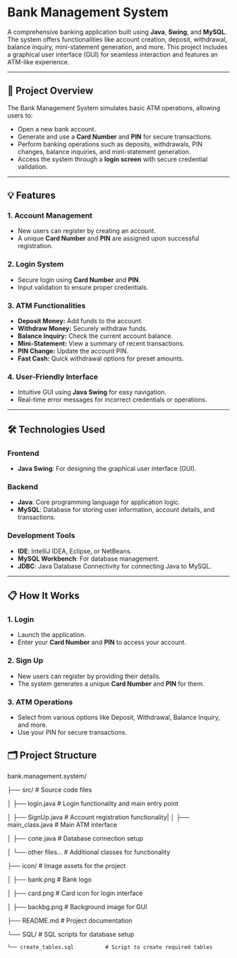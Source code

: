 # Bank Management System

A comprehensive banking application built using **Java**, **Swing**, and **MySQL**. The system offers functionalities like account creation, deposit, withdrawal, balance inquiry, mini-statement generation, and more. This project includes a graphical user interface (GUI) for seamless interaction and features an ATM-like experience.

---

## 📝 Project Overview

The Bank Management System simulates basic ATM operations, allowing users to:
- Open a new bank account.
- Generate and use a **Card Number** and **PIN** for secure transactions.
- Perform banking operations such as deposits, withdrawals, PIN changes, balance inquiries, and mini-statement generation.
- Access the system through a **login screen** with secure credential validation.

---

## 💡 Features

### 1. Account Management
- New users can register by creating an account.
- A unique **Card Number** and **PIN** are assigned upon successful registration.

### 2. Login System
- Secure login using **Card Number** and **PIN**.
- Input validation to ensure proper credentials.

### 3. ATM Functionalities
- **Deposit Money:** Add funds to the account.
- **Withdraw Money:** Securely withdraw funds.
- **Balance Inquiry:** Check the current account balance.
- **Mini-Statement:** View a summary of recent transactions.
- **PIN Change:** Update the account PIN.
- **Fast Cash:** Quick withdrawal options for preset amounts.

### 4. User-Friendly Interface
- Intuitive GUI using **Java Swing** for easy navigation.
- Real-time error messages for incorrect credentials or operations.

---

## 🛠 Technologies Used

### Frontend
- **Java Swing**: For designing the graphical user interface (GUI).

### Backend
- **Java**: Core programming language for application logic.
- **MySQL**: Database for storing user information, account details, and transactions.

### Development Tools
- **IDE**: IntelliJ IDEA, Eclipse, or NetBeans.
- **MySQL Workbench**: For database management.
- **JDBC**: Java Database Connectivity for connecting Java to MySQL.

---

## 📋 How It Works

### 1. Login
- Launch the application.
- Enter your **Card Number** and **PIN** to access your account.

### 2. Sign Up
- New users can register by providing their details.
- The system generates a unique **Card Number** and **PIN** for them.

### 3. ATM Operations
- Select from various options like Deposit, Withdrawal, Balance Inquiry, and more.
- Use your PIN for secure transactions.
 
## 🗂 Project Structure

bank.management.system/

├── src/                           # Source code files

│   ├── login.java                 # Login functionality and main entry point

│   ├── SignUp.java                # Account registration functionality|
│   ├── main_class.java            # Main ATM interface

│   ├── cone.java                  # Database connection setup

│   └── other files...             # Additional classes for functionality

├── icon/                          # Image assets for the project
    
│   ├── bank.png                   # Bank logo
   
│   ├── card.png                   # Card icon for login interface
  
│   ├── backbg.png                 # Background image for GUI

├── README.md                      # Project documentation

└── SQL/                           # SQL scripts for database setup
    
    └── create_tables.sql          # Script to create required tables
